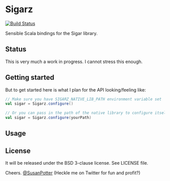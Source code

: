 # Sigarz

[![Build Status](https://travis-ci.org/mbbx6spp/sigarz.svg?branch=master)](https://travis-ci.org/mbbx6spp/sigarz)

Sensible Scala bindings for the Sigar library.

## Status

This is very much a work in progress. I cannot stress this enough.

## Getting started

But to get started here is what I plan for the API looking/feeling like:

```scala
// Make sure you have SIGARZ_NATIVE_LIB_PATH environment variable set
val sigar = Sigarz.configure()

// Or you can pass in the path of the native library to configure itself
val sigar = Sigarz.configure(yourPath)

```

## Usage



## License

It will be released under the BSD 3-clause license. See LICENSE file.

Cheers.
[@SusanPotter](https://twitter.com/SusanPotter)
(Heckle me on Twitter for fun and profit?)
